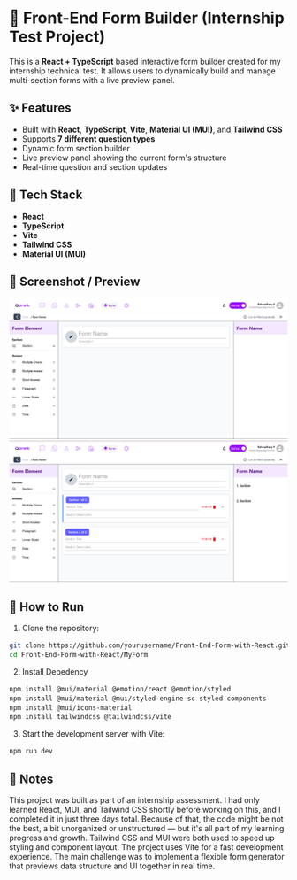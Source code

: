 # 🧩 Front-End Form Builder (Internship Test Project)

This is a **React + TypeScript** based interactive form builder created for my internship technical test. It allows users to dynamically build and manage multi-section forms with a live preview panel.

## ✨ Features

- Built with **React**, **TypeScript**, **Vite**, **Material UI (MUI)**, and **Tailwind CSS**
- Supports **7 different question types**
- Dynamic form section builder
- Live preview panel showing the current form's structure
- Real-time question and section updates

## 🧠 Tech Stack

- **React**
- **TypeScript**
- **Vite**
- **Tailwind CSS**
- **Material UI (MUI)**

## 📸 Screenshot / Preview
![Main Preview](assets/Screenshot-01.png)
![Section Add Preview](assets/Screenshot-02.png)


## 🚀 How to Run

1. Clone the repository:
```bash
git clone https://github.com/yourusername/Front-End-Form-with-React.git
cd Front-End-Form-with-React/MyForm
```

2. Install Depedency
```bash
npm install @mui/material @emotion/react @emotion/styled
npm install @mui/material @mui/styled-engine-sc styled-components
npm install @mui/icons-material
npm install tailwindcss @tailwindcss/vite
```

3. Start the development server with Vite:
```bash
npm run dev
```

## 📌 Notes
This project was built as part of an internship assessment. I had only learned React, MUI, and Tailwind CSS shortly before working on this, and I completed it in just three days total. Because of that, the code might be not the best, a bit unorganized or unstructured — but it's all part of my learning progress and growth. Tailwind CSS and MUI were both used to speed up styling and component layout. The project uses Vite for a fast development experience. The main challenge was to implement a flexible form generator that previews data structure and UI together in real time.
